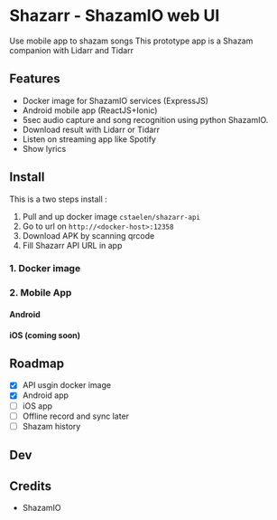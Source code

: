 # Shazarr - ShazamIO web UI
Use mobile app to shazam songs
This prototype app is a Shazam companion with Lidarr and Tidarr 

## Features
- Docker image for ShazamIO services (ExpressJS)
- Android mobile app (ReactJS+Ionic)
- 5sec audio capture and song recognition using python ShazamIO.
- Download result with Lidarr or Tidarr
- Listen on streaming app like Spotify
- Show lyrics

## Install
This is a two steps install :
1. Pull and up docker image `cstaelen/shazarr-api`
2. Go to url on `http://<docker-host>:12358`
3. Download APK by scanning qrcode
4. Fill Shazarr API URL in app

### 1. Docker image


### 2. Mobile App

#### Android

#### iOS (coming soon)

## Roadmap
- [x] API usgin docker image
- [x] Android app
- [ ] iOS app
- [ ] Offline record and sync later
- [ ] Shazam history 

## Dev

## Credits
- ShazamIO